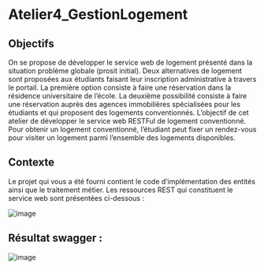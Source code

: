 # Atelier4_GestionLogement
## Objectifs

On se propose de développer le service web de logement présenté dans la situation problème
globale (prosit initial).
Deux alternatives de logement sont proposées aux étudiants faisant leur inscription
administrative à travers le portail. La première option consiste à faire une réservation dans la
résidence universitaire de l’école. La deuxième possibilité consiste à faire une réservation
auprès des agences immobilières spécialisées pour les étudiants et qui proposent des
logements conventionnés.
L’objectif de cet atelier de développer le service web RESTFul de logement conventionné.
Pour obtenir un logement conventionné, l’étudiant peut fixer un rendez-vous pour visiter un
logement parmi l’ensemble des logements disponibles.

## Contexte
Le projet qui vous a été fourni contient le code d’implémentation des entités ainsi que le
traitement métier.
Les ressources REST qui constituent le service web sont présentées ci-dessous :

![image](https://user-images.githubusercontent.com/80821066/195147250-254b8261-9d87-4479-9886-8f12a7a06751.png)

## Résultat swagger : 
 ![image](https://user-images.githubusercontent.com/80821066/195149123-75ba6110-68aa-4391-9ffd-cfc33a78adc7.png)
